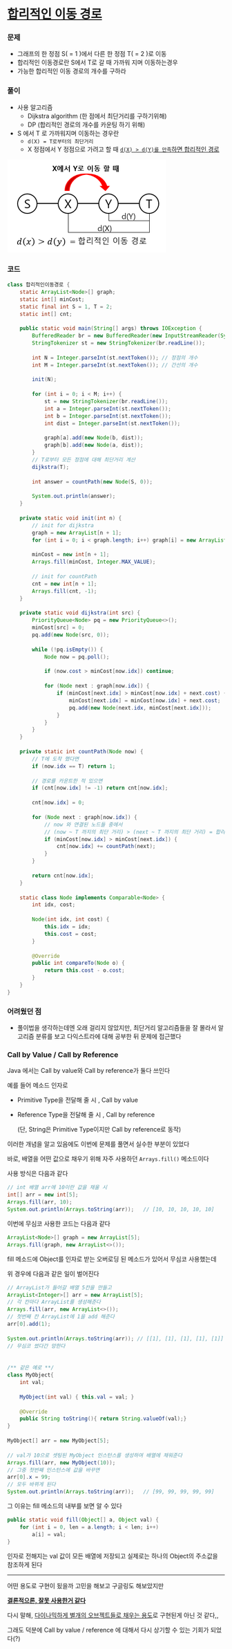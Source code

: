 # [합리적인 이동 경로](https://www.acmicpc.net/problem/2176)



### 문제

- 그래프의 한 정점 S( = 1 )에서 다른 한 정점 T( = 2 )로 이동
- 합리적인 이동경로란 S에서 T로 갈 때 가까워 지며 이동하는경우
- 가능한 합리적인 이동 경로의 개수를 구하라



### 풀이

- 사용 알고리즘 
  - Dijkstra algorithm (한 점에서 최단거리를 구하기위해)
  - DP (합리적인 경로의 개수를 카운팅 하기 위해)
- S 에서 T 로 가까워지며 이동하는 경우란
  - `d(X) = T로부터의 최단거리 ` 
  - X 정점에서 Y 정점으로 가려고 할 때 <u>`d(X) > d(Y)를 만족`하면 합리적인 경로</u>

![합리적인 이동 경로](img/seyong-img-1.PNG)



### 코드

```java
class 합리적인이동경로 {
    static ArrayList<Node>[] graph;
    static int[] minCost;
    static final int S = 1, T = 2;
    static int[] cnt;

    public static void main(String[] args) throws IOException {
        BufferedReader br = new BufferedReader(new InputStreamReader(System.in));
        StringTokenizer st = new StringTokenizer(br.readLine());

        int N = Integer.parseInt(st.nextToken()); // 정점의 개수
        int M = Integer.parseInt(st.nextToken()); // 간선의 개수

        init(N);

        for (int i = 0; i < M; i++) {
            st = new StringTokenizer(br.readLine());
            int a = Integer.parseInt(st.nextToken());
            int b = Integer.parseInt(st.nextToken());
            int dist = Integer.parseInt(st.nextToken());

            graph[a].add(new Node(b, dist));
            graph[b].add(new Node(a, dist));
        }
		// T로부터 모든 정점에 대해 최단거리 계산
        dijkstra(T);

        int answer = countPath(new Node(S, 0));

        System.out.println(answer);
    }

    private static void init(int n) {
        // init for dijkstra
        graph = new ArrayList[n + 1];
        for (int i = 0; i < graph.length; i++) graph[i] = new ArrayList<>();

        minCost = new int[n + 1];
        Arrays.fill(minCost, Integer.MAX_VALUE);

        // init for countPath
        cnt = new int[n + 1];
        Arrays.fill(cnt, -1);
    }

    private static void dijkstra(int src) {
        PriorityQueue<Node> pq = new PriorityQueue<>();
        minCost[src] = 0;
        pq.add(new Node(src, 0));

        while (!pq.isEmpty()) {
            Node now = pq.poll();

            if (now.cost > minCost[now.idx]) continue;

            for (Node next : graph[now.idx]) {
                if (minCost[next.idx] > minCost[now.idx] + next.cost) {
                    minCost[next.idx] = minCost[now.idx] + next.cost;
                    pq.add(new Node(next.idx, minCost[next.idx]));
                }
            }
        }
    }

    private static int countPath(Node now) {
        // T에 도착 했다면
        if (now.idx == T) return 1;

        // 경로를 카운트한 적 있으면
        if (cnt[now.idx] != -1) return cnt[now.idx];

        cnt[now.idx] = 0;

        for (Node next : graph[now.idx]) {
            // now 와 연결된 노드들 중에서
            // (now ~ T 까지의 최단 거리) > (next ~ T 까지의 최단 거리) = 합리적인 경로
            if (minCost[now.idx] > minCost[next.idx]) {
                cnt[now.idx] += countPath(next);
            }
        }

        return cnt[now.idx];
    }

    static class Node implements Comparable<Node> {
        int idx, cost;

        Node(int idx, int cost) {
            this.idx = idx;
            this.cost = cost;
        }

        @Override
        public int compareTo(Node o) {
            return this.cost - o.cost;
        }
    }
}
```



### 어려웠던 점

- 풀이법을 생각하는데엔 오래 걸리지 않았지만,  최단거리 알고리즘들을 잘 몰라서 알고리즘 분류를 보고 다익스트라에 대해 공부한 뒤 문제에 접근했다



### Call by Value / Call by Reference

Java 에서는 Call by value와 Call by reference가 둘다 쓰인다

예를 들어 메소드 인자로 

- Primitive Type을 전달해 줄 시 , Call by value

- Reference Type을 전달해 줄 시 , Call by reference

  (단, String은 Primitive Type이지만 Call by reference로 동작)



이러한 개념을 알고 있음에도 이번에 문제를 풀면서 실수한 부분이 있었다

바로, 배열을 어떤 값으로 채우기 위해 자주 사용하던 `Arrays.fill()` 메소드이다



사용 방식은 다음과 같다

```java
// int 배열 arr에 10이란 값을 채울 시
int[] arr = new int[5];
Arrays.fill(arr, 10);
System.out.println(Arrays.toString(arr));	// [10, 10, 10, 10, 10]
```

이번에 무심코 사용한 코드는 다음과 같다

```java
ArrayList<Node>[] graph = new ArrayList[5];
Arrays.fill(graph, new ArrayList<>());
```

fill 메소드에 Object를 인자로 받는 오버로딩 된 메소드가 있어서 무심코 사용했는데

위 경우에 다음과 같은 일이 벌어진다

```java
// ArrayList가 들어갈 배열 5칸을 만들고
ArrayList<Integer>[] arr = new ArrayList[5];
// 각 칸마다 ArrayList를 생성해준다
Arrays.fill(arr, new ArrayList<>());
// 첫번째 칸 ArrayList에 1을 add 해준다
arr[0].add(1);

System.out.println(Arrays.toString(arr)); // [[1], [1], [1], [1], [1]]
// 무심코 썼다간 망한다


/** 같은 예로 **/
class MyObject{
    int val;

    MyObject(int val) { this.val = val; }

    @Override
    public String toString(){ return String.valueOf(val);}
}

MyObject[] arr = new MyObject[5];

// val가 10으로 셋팅된 MyObject 인스턴스를 생성하여 배열에 채워준다
Arrays.fill(arr, new MyObject(10));
// 그중 첫번째 인스턴스에 값을 바꾸면
arr[0].x = 99;
// 모두 바뀌게 된다
System.out.println(Arrays.toString(arr));	// [99, 99, 99, 99, 99]
```

그 이유는 fill 메소드의 내부를 보면 알 수 있다

```java
public static void fill(Object[] a, Object val) {
    for (int i = 0, len = a.length; i < len; i++)
        a[i] = val;
}
```

인자로 전해지는 val 값이 모든 배열에 저장되고 실제로는 하나의 Object의 주소값을 참조하게 된다



---

어떤 용도로 구현이 됬을까 고민을 해보고 구글링도 해보았지만

 <u>**결론적으론, 잘못 사용한거 같다**</u>

다시 말해, <u>다이나믹하게 별개의 오브젝트들로 채우는 용도</u>로 구현된게 아닌 것 같다,,

그래도 덕분에 Call by value / reference 에 대해서 다시 상기할 수 있는 기회가 되었다(?) 